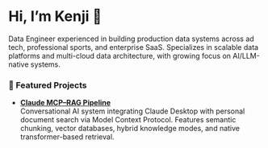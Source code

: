 # Hi, I’m Kenji 👋

Data Engineer experienced in building production data systems across ad tech, professional sports, and enterprise SaaS. Specializes in scalable data platforms and multi-cloud data architecture, with growing focus on AI/LLM-native systems. 

### 🚀 Featured Projects
- **[Claude MCP–RAG Pipeline](https://github.com/kenjisekino/claude-rag-mcp-pipeline)**  
Conversational AI system integrating Claude Desktop with personal document search via Model Context Protocol. Features semantic chunking, vector databases, hybrid knowledge modes, and native transformer-based retrieval.
